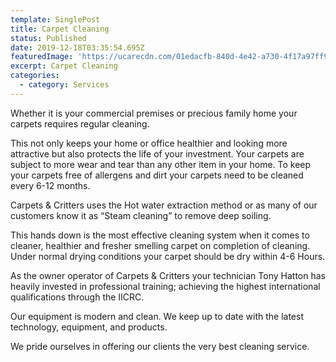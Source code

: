 ```yaml
---
template: SinglePost
title: Carpet Cleaning
status: Published
date: 2019-12-18T03:35:54.695Z
featuredImage: 'https://ucarecdn.com/01edacfb-840d-4e42-a730-4f17a97ff9b0/'
excerpt: Carpet Cleaning
categories:
  - category: Services
---
```

Whether it is your commercial premises or precious family home your carpets requires regular cleaning.

This not only keeps your home or office healthier and looking more attractive but also protects the life of your investment. Your carpets are subject to more wear and tear than any other item in your home. To keep your carpets free of allergens and dirt your carpets need to be cleaned every 6-12 months.

Carpets & Critters uses the Hot water extraction method or as many of our customers know it as “Steam cleaning” to remove deep soiling.

This hands down is the most effective cleaning system when it comes to cleaner, healthier and fresher smelling carpet on completion of cleaning. Under normal drying conditions your carpet should be dry within 4-6 Hours.

As the owner operator of Carpets & Critters your technician Tony Hatton has heavily invested in professional training; achieving the highest international qualifications through the IICRC.

Our equipment is modern and clean. We keep up to date with the latest technology, equipment, and products.

We pride ourselves in offering our clients the very best cleaning service.
